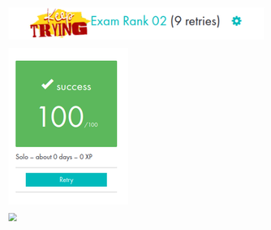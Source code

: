 
![.](https://github.com/itzbw/exam02/blob/main/Screenshot%20from%202023-05-28%2017-56-18.png)

![.](https://github.com/itzbw/exam02/blob/main/Screenshot%20from%202023-05-28%2017-56-18(1).png)

![](https://geps.dev/progress/100) 

